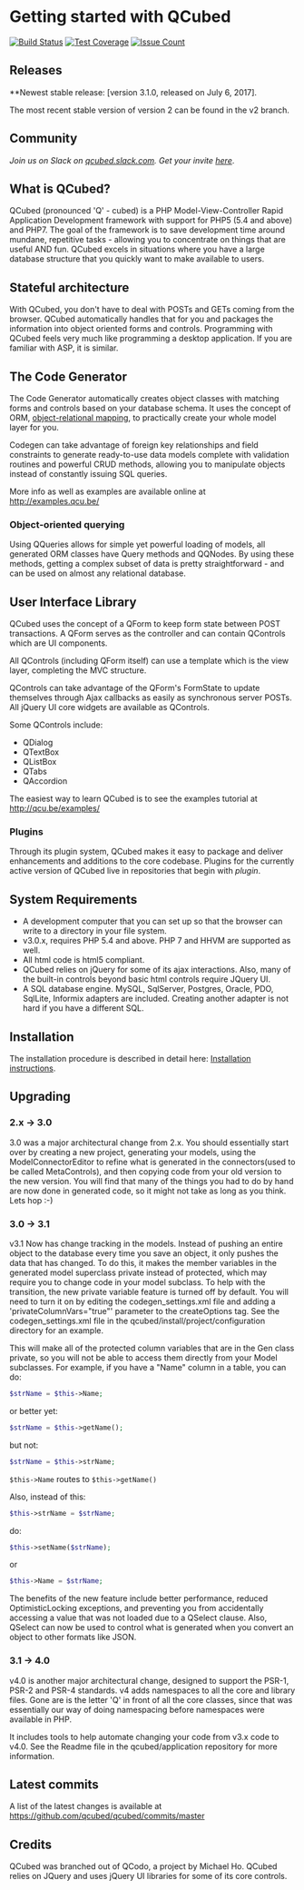 # Getting started with QCubed

[![Build Status](https://travis-ci.org/qcubed/framework.png?branch=master)](https://travis-ci.org/qcubed/framework)
[![Test Coverage](https://codeclimate.com/github/qcubed/framework/badges/coverage.svg)](https://codeclimate.com/github/qcubed/framework/coverage)
[![Issue Count](https://codeclimate.com/github/qcubed/framework/badges/issue_count.svg)](https://codeclimate.com/github/qcubed/framework)

## Releases
**Newest stable release: [version 3.1.0, released on July 6, 2017].

The most recent stable version of version 2 can be found in the v2 branch.

## Community

*Join us on Slack on [qcubed.slack.com](http://qcubed.slack.com). Get your invite [here](https://docs.google.com/forms/d/e/1FAIpQLSe0YTPSbTIFdwyVMS1VqxPK6CnfOlOVJ6Q4OfO-im2IIem5NA/viewform)*. 

## What is QCubed?

QCubed (pronounced 'Q' - cubed) is a PHP Model-View-Controller Rapid Application Development framework with support for PHP5 (5.4 and above) and PHP7. The goal of the framework is to save development time around mundane, repetitive tasks - allowing you to concentrate on things that are useful AND fun. QCubed excels in situations where you have a large database structure that you quickly want to make available to users.

## Stateful architecture

With QCubed, you don't have to deal with POSTs and GETs coming from the browser. QCubed automatically handles that for you and packages the information into object oriented forms and controls. Programming with QCubed feels very much like programming a desktop application. If you are familiar with ASP, it is similar.

## The Code Generator

The Code Generator automatically creates object classes with matching forms and controls based on your database schema. It uses the concept of ORM, [object-relational mapping](http://en.wikipedia.org/wiki/Object-relational_mapping), to practically create your whole model layer for you.

Codegen can take advantage of foreign key relationships and field constraints to generate ready-to-use data models complete with validation routines and powerful CRUD methods, allowing you to manipulate objects instead of constantly issuing SQL queries.

More info as well as examples are available online at <http://examples.qcu.be/>

### Object-oriented querying

Using QQueries allows for simple yet powerful loading of models, all generated ORM classes have Query methods and QQNodes. By using these methods, getting a complex subset of data is pretty straightforward - and can be used on almost any relational database.

## User Interface Library

QCubed uses the concept of a QForm to keep form state between POST transactions. A QForm serves as the controller and can contain QControls which are UI components.

All QControls (including QForm itself) can use a template which is the view layer, completing the MVC structure.

QControls can take advantage of the QForm's FormState to update themselves through Ajax callbacks as easily as synchronous server POSTs. All jQuery UI core widgets are available as QControls.

Some QControls include:
- QDialog
- QTextBox
- QListBox
- QTabs
- QAccordion

The easiest way to learn QCubed is to see the examples tutorial at <http://qcu.be/examples/>

### Plugins

Through its plugin system, QCubed makes it easy to package and deliver enhancements and additions to the core codebase. Plugins for the currently active version of QCubed live in repositories that begin with _plugin_. 

## System Requirements
* A development computer that you can set up so that the browser can write to a directory in your file system.
* v3.0.x, requires PHP 5.4 and above. PHP 7 and HHVM are supported as well.
* All html code is html5 compliant.
* QCubed relies on jQuery for some of its ajax interactions. Also, many of the built-in controls beyond basic html controls require JQuery UI.
* A SQL database engine. MySQL, SqlServer, Postgres, Oracle, PDO, SqlLite, Informix adapters are included. Creating another adapter is not hard if you have a different SQL.

## Installation

The installation procedure is described in detail here: [Installation instructions](https://github.com/qcubed/qcubed/blob/master/INSTALL.md "Installation instructions").

## Upgrading
### 2.x -> 3.0
3.0 was a major architectural change from 2.x. You should essentially start over by creating a new project, 
generating your models, using the ModelConnectorEditor to refine what is generated in the connectors(used to be called MetaControls),
and then copying code from your old version to the new version. You will find that many of the things you had to do
by hand are now done in generated code, so it might not take as long as you think. Lets hop :-)

### 3.0 -> 3.1
v3.1 Now has change tracking in the models. Instead of pushing an entire object to the database
every time you save an object, it only pushes the data that has changed. To do this, it makes the member variables
in the generated model superclass private instead of protected, which may require you to change code in your
model subclass. To help with the transition, the new private variable feature is turned off by default. You will
need to turn it on by editing the codegen_settings.xml file and adding a 'privateColumnVars="true"' parameter to the createOptions tag.
See the codegen_settings.xml file in the qcubed/install/project/configuration directory for an example.

This will make all of the protected column variables that are in the Gen class private, so you will not be able to access them
directly from your Model subclasses. For example, if you have a "Name" column in a table, you can do:
 ```php
 $strName = $this->Name;
 ```
 or better yet:
```php
$strName = $this->getName();
```
but not:
```php
$strName = $this->strName;
```

```$this->Name``` routes to ```$this->getName()```

Also, instead of this:
```php
$this->strName = $strName;
```

do:
```php
$this->setName($strName);
```
or
```php
$this->Name = $strName;
```

The benefits of the new feature include better performance, reduced OptimisticLocking exceptions, and preventing you from accidentally
accessing a value that was not loaded due to a QSelect clause. Also, QSelect can
now be used to control what is generated when you convert an object to other
formats like JSON.

### 3.1 -> 4.0
v4.0 is another major architectural change, designed to support the PSR-1, PSR-2 and PSR-4 standards. v4 adds 
namespaces to all the core and library files. Gone are is the letter 'Q' in front of all the core classes, since
that was essentially our way of doing namespacing before namespaces were available in PHP. 

It includes tools to help automate changing your code from v3.x code to v4.0. See the Readme file in the 
qcubed/application repository for more information.


## Latest commits

A list of the latest changes is available at https://github.com/qcubed/qcubed/commits/master

## Credits

QCubed was branched out of QCodo, a project by Michael Ho. QCubed relies on JQuery and uses jQuery UI libraries for some of its core controls.

